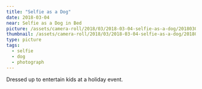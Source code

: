 ```yaml
---
title: "Selfie as a Dog"
date: 2018-03-04
near: Selfie as a Dog in Bed
picture: /assets/camera-roll/2018/03/2018-03-04-selfie-as-a-dog/20180304_225727245_iOS.jpg
thumbnail: /assets/camera-roll/2018/03/2018-03-04-selfie-as-a-dog/20180304_225727245_iOS-thumbnail.jpg
type: picture
tags:
  - selfie
  - dog
  - photograph
---
```

Dressed up to entertain kids at a holiday event.